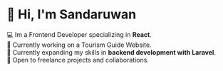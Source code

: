 # 👋 Hi, I'm Sandaruwan  
💻 Im a Frontend Developer specializing in **React**.  
🚀 Currently working on a Tourism Guide Website.  
🌱 Currently expanding my skills in **backend development with Laravel**.  
🚀 Open to freelance projects and collaborations.  


<!--
**Sandaruwan7056/Sandaruwan7056** is a ✨ _special_ ✨ repository because its `README.md` (this file) appears on your GitHub profile.

Here are some ideas to get you started:

- 🔭 I’m currently working on ...
- 🌱 I’m currently learning ...
- 👯 I’m looking to collaborate on ...
- 🤔 I’m looking for help with ...
- 💬 Ask me about ...
- 📫 How to reach me: ...
- 😄 Pronouns: ...
- ⚡ Fun fact: ...
-->
